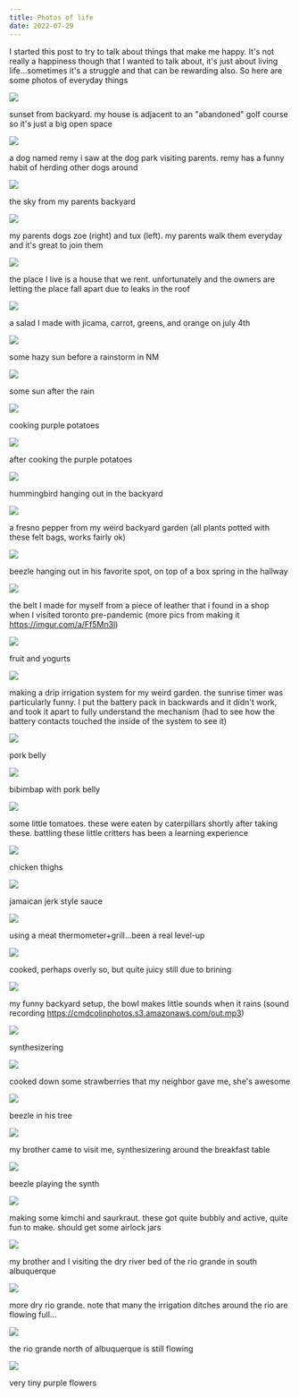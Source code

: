 ```yaml
---
title: Photos of life
date: 2022-07-29
---
```


I started this post to try to talk about things that make me happy. It's not
really a happiness though that I wanted to talk about, it's just about living
life...sometimes it's a struggle and that can be rewarding also. So here are
some photos of everyday things

![](https://cmdcolinphotos.s3.amazonaws.com/IMG_20220619_201622482.resized.jpg)

sunset from backyard. my house is adjacent to an "abandoned" golf course so it's
just a big open space

![](https://cmdcolinphotos.s3.amazonaws.com/IMG_20220622_100019949.resized.jpg)

a dog named remy i saw at the dog park visiting parents. remy has a funny habit
of herding other dogs around

![](https://cmdcolinphotos.s3.amazonaws.com/IMG_20220624_210922889.resized.jpg)

the sky from my parents backyard

![](https://cmdcolinphotos.s3.amazonaws.com/IMG_20220626_071349516.resized.jpg)

my parents dogs zoe (right) and tux (left). my parents walk them everyday and
it's great to join them

![](https://cmdcolinphotos.s3.amazonaws.com/IMG_20220627_145201639_HDR.resized.jpg)

the place I live is a house that we rent. unfortunately and the owners are
letting the place fall apart due to leaks in the roof

![](https://cmdcolinphotos.s3.amazonaws.com/IMG_20220704_133123492.resized.jpg)

a salad I made with jicama, carrot, greens, and orange on july 4th

![](https://cmdcolinphotos.s3.amazonaws.com/IMG_20220705_200242153_HDR.resized.jpg)

some hazy sun before a rainstorm in NM

![](https://cmdcolinphotos.s3.amazonaws.com/IMG_20220705_201600095_HDR.resized.jpg)

some sun after the rain

![](https://cmdcolinphotos.s3.amazonaws.com/IMG_20220709_111938701_HDR.resized.jpg)

cooking purple potatoes

![](https://cmdcolinphotos.s3.amazonaws.com/IMG_20220709_115455797.resized.jpg)

after cooking the purple potatoes

![](https://cmdcolinphotos.s3.amazonaws.com/IMG_20220709_175755642.resized.jpg)

hummingbird hanging out in the backyard

![](https://cmdcolinphotos.s3.amazonaws.com/IMG_20220710_175851539_HDR.resized.jpg)

a fresno pepper from my weird backyard garden (all plants potted with these felt
bags, works fairly ok)

![](https://cmdcolinphotos.s3.amazonaws.com/IMG_20220713_200957865.resized.jpg)

beezle hanging out in his favorite spot, on top of a box spring in the hallway

![](https://cmdcolinphotos.s3.amazonaws.com/IMG_20220714_200346243.resized.jpg)

the belt I made for myself from a piece of leather that i found in a shop when I
visited toronto pre-pandemic (more pics from making it
https://imgur.com/a/Ff5Mn3l)

![](https://cmdcolinphotos.s3.amazonaws.com/IMG_20220715_230433785.resized.jpg)

fruit and yogurts

![](https://cmdcolinphotos.s3.amazonaws.com/IMG_20220716_132939371.resized.jpg)

making a drip irrigation system for my weird garden. the sunrise timer was
particularly funny. I put the battery pack in backwards and it didn't work, and
took it apart to fully understand the mechanism (had to see how the battery
contacts touched the inside of the system to see it)

![](https://cmdcolinphotos.s3.amazonaws.com/IMG_20220717_204303427_HDR.resized.jpg)

pork belly

![](https://cmdcolinphotos.s3.amazonaws.com/IMG_20220717_210017665.resized.jpg)

bibimbap with pork belly

![](https://cmdcolinphotos.s3.amazonaws.com/IMG_20220718_174420132_HDR.resized.jpg)

some little tomatoes. these were eaten by caterpillars shortly after taking
these. battling these little critters has been a learning experience

![](https://cmdcolinphotos.s3.amazonaws.com/IMG_20220719_173156813.resized.jpg)

chicken thighs

![](https://cmdcolinphotos.s3.amazonaws.com/IMG_20220719_173426354.resized.jpg)

jamaican jerk style sauce

![](https://cmdcolinphotos.s3.amazonaws.com/IMG_20220719_181601967_HDR.resized.jpg)

using a meat thermometer+grill...been a real level-up

![](https://cmdcolinphotos.s3.amazonaws.com/IMG_20220719_184903147.resized.jpg)

cooked, perhaps overly so, but quite juicy still due to brining

![](https://cmdcolinphotos.s3.amazonaws.com/IMG_20220720_174949541_HDR.resized.jpg)

my funny backyard setup, the bowl makes little sounds when it rains (sound
recording https://cmdcolinphotos.s3.amazonaws.com/out.mp3)

![](https://cmdcolinphotos.s3.amazonaws.com/IMG_20220722_201326050_HDR.resized.jpg)

synthesizering

![](https://cmdcolinphotos.s3.amazonaws.com/IMG_20220724_104240569.resized.jpg)

cooked down some strawberries that my neighbor gave me, she's awesome

![](https://cmdcolinphotos.s3.amazonaws.com/IMG_20220725_095848819_HDR.resized.jpg)

beezle in his tree

![](https://cmdcolinphotos.s3.amazonaws.com/IMG_20220725_111117447.resized.jpg)

my brother came to visit me, synthesizering around the breakfast table

![](https://cmdcolinphotos.s3.amazonaws.com/IMG_20220725_111129150.resized.jpg)

beezle playing the synth

![](https://cmdcolinphotos.s3.amazonaws.com/IMG_20220725_164816159.resized.jpg)

making some kimchi and saurkraut. these got quite bubbly and active, quite fun
to make. should get some airlock jars

![](https://cmdcolinphotos.s3.amazonaws.com/IMG_20220726_162730132_HDR.resized.jpg)

my brother and I visiting the dry river bed of the rio grande in south
albuquerque

![](https://cmdcolinphotos.s3.amazonaws.com/IMG_20220726_163019069_HDR.resized.jpg)

more dry rio grande. note that many the irrigation ditches around the rio are
flowing full...

![](https://cmdcolinphotos.s3.amazonaws.com/IMG_20220728_170257266_HDR.resized.jpg)

the rio grande north of albuquerque is still flowing

![](https://cmdcolinphotos.s3.amazonaws.com/IMG_20220728_174207531_HDR.resized.jpg)

very tiny purple flowers

